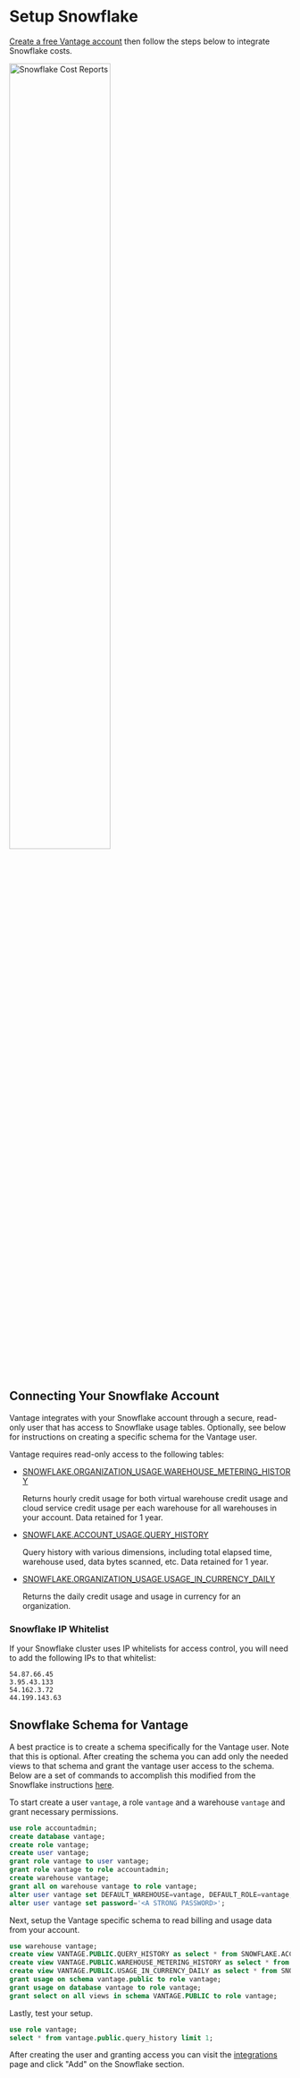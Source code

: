 # Setup Snowflake

[Create a free Vantage account](https://console.vantage.sh/signup) then follow the steps below to integrate Snowflake costs.

<div style={{display:"flex", justifyContent:"center"}}>
    <img alt="Snowflake Cost Reports" width="60%" src="/img/snowflake_cost_report.png" />
</div>

## Connecting Your Snowflake Account

Vantage integrates with your Snowflake account through a secure, read-only user that has access to Snowflake usage tables. Optionally, see below for instructions on creating a specific schema for the Vantage user.

Vantage requires read-only access to the following tables:

- [SNOWFLAKE.ORGANIZATION_USAGE.WAREHOUSE_METERING_HISTORY](https://docs.snowflake.com/en/sql-reference/functions/warehouse_metering_history.html)

  Returns hourly credit usage for both virtual warehouse credit usage and cloud service credit usage per each warehouse for all warehouses in your account. Data retained for 1 year.

- [SNOWFLAKE.ACCOUNT_USAGE.QUERY_HISTORY](https://docs.snowflake.com/en/sql-reference/account-usage/query_history.html)

  Query history with various dimensions, including total elapsed time, warehouse used, data bytes scanned, etc. Data retained for 1 year.

- [SNOWFLAKE.ORGANIZATION_USAGE.USAGE_IN_CURRENCY_DAILY](https://docs.snowflake.com/en/sql-reference/organization-usage/usage_in_currency_daily.html)

  Returns the daily credit usage and usage in currency for an organization.

### Snowflake IP Whitelist

If your Snowflake cluster uses IP whitelists for access control, you will need to add the following IPs to that whitelist:

```
54.87.66.45
3.95.43.133
54.162.3.72
44.199.143.63
```

## Snowflake Schema for Vantage

A best practice is to create a schema specifically for the Vantage user. Note that this is optional. After creating the schema you can add only the needed views to that schema and grant the vantage user access to the schema. Below are a set of commands to accomplish this modified from the Snowflake instructions [here](https://community.snowflake.com/s/article/Solution-Grant-access-to-specific-views-in-SNOWFLAKE-ACCOUNT-USAGE-to-custom-roles).

To start create a user `vantage`, a role `vantage` and a warehouse `vantage` and grant necessary permissions.

```sql
use role accountadmin;
create database vantage;
create role vantage;
create user vantage;
grant role vantage to user vantage;
grant role vantage to role accountadmin;
create warehouse vantage;
grant all on warehouse vantage to role vantage;
alter user vantage set DEFAULT_WAREHOUSE=vantage, DEFAULT_ROLE=vantage;
alter user vantage set password='<A STRONG PASSWORD>';
```

Next, setup the Vantage specific schema to read billing and usage data from your account.

```sql
use warehouse vantage;
create view VANTAGE.PUBLIC.QUERY_HISTORY as select * from SNOWFLAKE.ACCOUNT_USAGE.QUERY_HISTORY;
create view VANTAGE.PUBLIC.WAREHOUSE_METERING_HISTORY as select * from SNOWFLAKE.ORGANIZATION_USAGE.WAREHOUSE_METERING_HISTORY;
create view VANTAGE.PUBLIC.USAGE_IN_CURRENCY_DAILY as select * from SNOWFLAKE.ORGANIZATION_USAGE.USAGE_IN_CURRENCY_DAILY;
grant usage on schema vantage.public to role vantage;
grant usage on database vantage to role vantage;
grant select on all views in schema VANTAGE.PUBLIC to role vantage;
```

Lastly, test your setup.

```sql
use role vantage;
select * from vantage.public.query_history limit 1;
```

After creating the user and granting access you can visit the [integrations](https://console.vantage.sh/settings/integrations) page and click "Add" on the Snowflake section.
